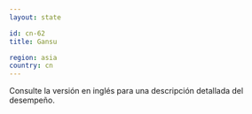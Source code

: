 ```yaml
---
layout: state

id: cn-62
title: Gansu

region: asia
country: cn
---
```


Consulte la versión en inglés para una descripción detallada del desempeño.